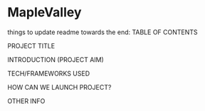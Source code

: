 # MapleValley
things to update readme towards the end:
TABLE OF CONTENTS

PROJECT TITLE 

INTRODUCTION (PROJECT AIM)

TECH/FRAMEWORKS USED

HOW CAN WE LAUNCH PROJECT?

OTHER INFO



